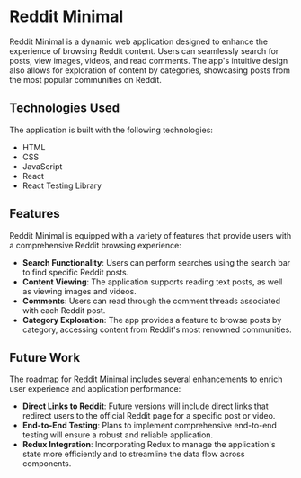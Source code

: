 # Reddit Minimal

Reddit Minimal is a dynamic web application designed to enhance the experience of browsing Reddit content. Users can seamlessly search for posts, view images, videos, and read comments. The app's intuitive design also allows for exploration of content by categories, showcasing posts from the most popular communities on Reddit.

## Technologies Used

The application is built with the following technologies:

- HTML
- CSS
- JavaScript 
- React
- React Testing Library

## Features

Reddit Minimal is equipped with a variety of features that provide users with a comprehensive Reddit browsing experience:

- **Search Functionality**: Users can perform searches using the search bar to find specific Reddit posts.
- **Content Viewing**: The application supports reading text posts, as well as viewing images and videos.
- **Comments**: Users can read through the comment threads associated with each Reddit post.
- **Category Exploration**: The app provides a feature to browse posts by category, accessing content from Reddit's most renowned communities.

## Future Work

The roadmap for Reddit Minimal includes several enhancements to enrich user experience and application performance:

- **Direct Links to Reddit**: Future versions will include direct links that redirect users to the official Reddit page for a specific post or video.
- **End-to-End Testing**: Plans to implement comprehensive end-to-end testing will ensure a robust and reliable application.
- **Redux Integration**: Incorporating Redux to manage the application's state more efficiently and to streamline the data flow across components.